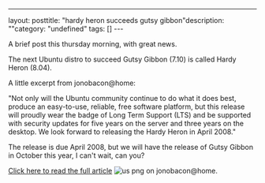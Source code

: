--- 
layout: posttitle: "hardy heron succeeds gutsy gibbon"description: ""category: "undefined" tags: [] --- <p>A brief post this thursday morning, with great news.</p> <p>The next Ubuntu distro to succeed Gutsy Gibbon (7.10) is called Hardy Heron (8.04).</p> <p>A little excerpt from jonobacon@home:</p> <p>"Not only will the Ubuntu community continue to do what it does best, produce an easy-to-use, reliable, free software platform, but this release will proudly wear the badge of Long Term Support (LTS) and be supported with security updates for five years on the server and three years on the desktop. We look forward to releasing the Hardy Heron in April 2008."</p> <p>The release is due April 2008, but we will have the release of Gutsy Gibbon in October this year, I can't wait, can you?</p> <p><a href="http://www.jonobacon.org/?p=1017">Click here to read the full article</a> <img src="/images/flag/us.png" alt="us png"/> on jonobacon@home.</p>